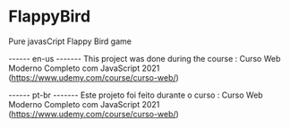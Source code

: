 # FlappyBird
Pure javasCript Flappy Bird game

------ en-us -------
This project was done during the course : Curso Web Moderno Completo com JavaScript 2021 (https://www.udemy.com/course/curso-web/)


------ pt-br -------
Este projeto foi feito durante o curso : Curso Web Moderno Completo com JavaScript 2021 (https://www.udemy.com/course/curso-web/)
